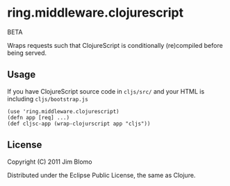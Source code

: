 # ring.middleware.clojurescript

BETA

Wraps requests such that ClojureScript is conditionally (re)compiled before being served.

## Usage

If you have ClojureScript source code in `cljs/src/` and your HTML is including `cljs/bootstrap.js`

    (use 'ring.middleware.clojurescript)
    (defn app [req] ...)
	(def cljsc-app (wrap-clojurscript app "cljs"))


## License

Copyright (C) 2011 Jim Blomo

Distributed under the Eclipse Public License, the same as Clojure.
